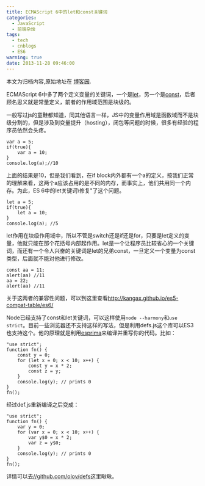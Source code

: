```yaml
---
title: ECMAScript 6中的let和const关键词
categories:
  - JavaScript
  - 前端杂烩
tags:
  - tech
  - cnblogs
  - ES6
warning: true
date: 2013-11-28 09:46:00
---
```


<div class="history-article">本文为归档内容,原始地址在 <a href="http://www.cnblogs.com/hustskyking/archive/2013/11/28/ES6-computed-properties.html" target="_blank">博客园</a>.</div>

<p>ECMAScript 6中多了两个定义变量的关键词，一个是<a href="http://wiki.ecmascript.org/doku.php?id=harmony:let" target="_blank">let</a>，另一个是<a href="http://wiki.ecmascript.org/doku.php?id=harmony:const" target="_blank">const</a>，后者顾名思义就是常量定义，前者的作用域范围是块级的。</p>
<p>一般写过js的童鞋都知道，同其他语言一样，JS中的变量作用域是函数域而不是块级分割的，但是涉及到变量提升（hosting），闭包等问题的时候，很多有经验的程序员依然会头疼。</p>

```
var a = 5;
if(true){
    var a = 10;
}
console.log(a);//10

```

<p><span>上面的结果是10，但是我们看到，在if block内外都有一个a的定义，按我们正常的理解来看，这两个a应该占用的是不同的内存，而事实上，他们共用同一个内存。为此，ES 6中的let关键词\修复"了这个问题。</span></p>

```
let a = 5;
if(true){
    let a = 10;
}
console.log(a); //5

```

<p><span>let作用在块级作用域中，所以不管是switch还是if还是for，只要是let定义的变量，他就只能在那个花括号内部起作用。let是一个让程序员比较省心的一个关键词，而还有一个令人兴奋的关键词是let的兄弟const，一旦定义一个变量为const类型，后面就不能对他进行修改。</span></p>

```
const aa = 11;
alert(aa) //11
aa = 22;
alert(aa) //11

```

<p><span>关于这两者的兼容性问题，可以到这里查看</span><a href="http://kangax.github.io/es5-compat-table/es6/" target="_blank">http://kangax.github.io/es5-compat-table/es6/</a></p>
<p>Node已经支持了const和let关键词，可以这样使用<code>node --harmony</code>和<code>use strict</code>。目前一些浏览器还不支持这样的写法，但是利用defs.js这个库可以ES3也支持这个。他的原理就是利用<a href="//github.com/ariya/esprima" target="_blank">esprima</a>来编译并重写你的代码。比如：</p>

```
"use strict";
function fn() {
    const y = 0;
    for (let x = 0; x < 10; x++) {
        const y = x * 2;
        const z = y;
    }
    console.log(y); // prints 0
}
fn();

```

<p><span>经过def.js重新编译之后变成：</span></p>

```
"use strict";
function fn() {
    var y = 0;
    for (var x = 0; x < 10; x++) {
        var y$0 = x * 2;
        var z = y$0;
    }
    console.log(y); // prints 0
}
fn();

```

<p><span>详情可以去</span><a href="//github.com/olov/defs" target="_blank">//github.com/olov/defs</a><span>这里瞅瞅。</span></p>

